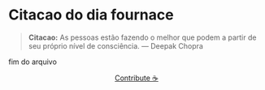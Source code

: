 # Citacao do dia fournace

> **Citacao:** As pessoas estão fazendo o melhor que podem a partir de seu próprio nível de consciência. — Deepak Chopra

fim do arquivo

<watermark-footer>
<p align="center">
  <a href="https://github.com/ruisuan/ruisuan/blob/main/contribute.md">Contribute ☕</a>
</p>
</watermark-footer>
